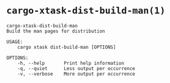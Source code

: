 # `cargo-xtask-dist-build-man(1)`

```test
cargo-xtask-dist-build-man 
Build the man pages for distribution

USAGE:
    cargo xtask dist-build-man [OPTIONS]

OPTIONS:
    -h, --help       Print help information
    -q, --quiet      Less output per occurrence
    -v, --verbose    More output per occurrence
```
